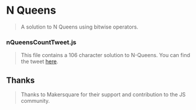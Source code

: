# N Queens
> A solution to N Queens using bitwise operators.

### nQueensCountTweet.js
> This file contains a 106 character solution to N-Queens.
> You can find the tweet [here](https://goo.gl/72b3FZ).

## Thanks
> Thanks to Makersquare for their support and contribution to the JS community.
